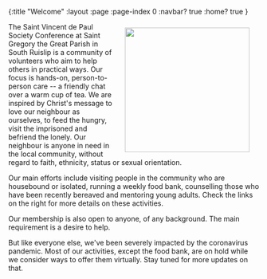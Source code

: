 {:title "Welcome"
 :layout :page
 :page-index 0
 :navbar? true
 :home? true }

<img src="img/svp-lighter2.png" hspace="20" vspace="10" width="250" height="250" align="right"/>

The Saint Vincent de Paul Society Conference at Saint Gregory the Great Parish in South Ruislip is a community of volunteers who aim to help others in practical ways. Our focus is hands-on, person-to-person care -- a friendly chat over a warm cup of tea. We are inspired by Christ's message to love our neighbour as ourselves, to feed the hungry, visit the imprisoned and befriend the lonely. Our neighbour is anyone in need in the local community, without regard to faith, ethnicity, status or sexual orientation.

Our main efforts include visiting people in the community who are housebound or isolated, running a weekly food bank, counselling those who have been recently bereaved and mentoring young adults. Check the links on the right for more details on these activities.

Our membership is also open to anyone, of any background. The main requirement is a desire to help.

But like everyone else, we've been severely impacted by the coronavirus pandemic. Most of our activities, except the food bank, are on hold while we consider ways to offer them virtually. Stay tuned for more updates on that.
